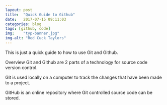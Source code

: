 ```yaml
---
layout: post
title:  "Quick Guide to Github"
date:   2017-07-15 09:11:03
categories: blog
tags: [github, code]
img:    "typ-banner.jpg"
img-alt: "Red Cuck Taylors"
---
```

This is just a quick guide to how to use Git and Github.

Overview
Git and Github are 2 parts of a technology for source code version control.

Git is used locally on a computer to track the changes that have been made to a
project.

GitHub is an online repository where Git controlled source code can be stored.
